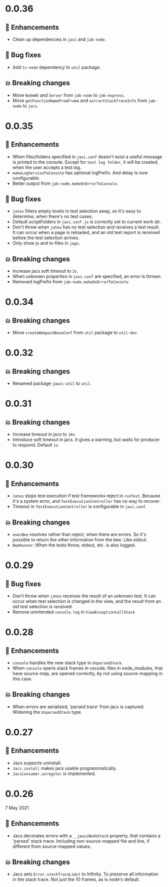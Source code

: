 # 0.0.36

## :tada: Enhancements

- Clean up dependencies in `javi` and `jab-node`.

## :bug: Bug fixes

- Add `ts-node` dependency to `util` package.

## :boom: Breaking changes

- Move `NodeWS` and `Server` from `jab-node` to `jab-express`.
- Move `getFunctionNameFromFrame` and `extractStackTraceInfo` from `jab-node` to
  `jacs`.

# 0.0.35

## :tada: Enhancements

- When files/folders specified in `javi.conf` doesn't exist a useful message is
  printed to the console. Except for `test log folder`, it will be created, when
  the user accepts a test log.
- `makeLogServiceToConsole` has optional logPrefix. And delay is now
  configurable.
- Better output from `jab-node.makeOnErrorToConsole`.

## :bug: Bug fixes

- `jatev` filters empty levels in test selection away, so it's easy to
  determine, when there's no test cases.
- Default scriptFolders in `javi.conf.js` is correctly set to current work dir.
- Don't throw when `jatev` has no test selection and receives a test result. It
  can occur when a page is reloaded, and an old test report is received before
  the test selection arrives.
- Only show js and ts-files in `jago`.

## :boom: Breaking changes

- Increase jacs soft timeout to `3s`.
- When unknown properties in `javi.conf` are specified, an error is thrown.
- Removed logPrefix from `jab-node.makeOnErrorToConsole`

# 0.0.34

## :boom: Breaking changes

- Move `createWebpackBaseConf` from `util` package to `util-dev`

# 0.0.32

## :boom: Breaking changes

- Renamed package `jawis-util` to `util`.

# 0.0.31

## :boom: Breaking changes

- Increase timeout in jacs to `10s`.
- Introduce soft timeout in jacs. It gives a warning, but waits for producer to
  respond. Default `1s`.

# 0.0.30

## :tada: Enhancements

- `Jates` stops test execution if test frameworks reject in `runTest`. Because
  it's a system error, and `TestExecutionController` has no way to recover.
- Timeout in `TestExecutionController` is configurable in `javi.conf`.

## :boom: Breaking changes

- `execBee` resolves rather than reject, when there are errors. So it's possible
  to return the other information from the bee. Like stdout.
- `BeeRunner`: When the tests throw, stdout, etc. is also logged.

# 0.0.29

## :bug: Bug fixes

- Don't throw when `jatev` receives the result of an unknown test. It can occur
  when test selection is changed in the view, and the result from an old test
  selection is received.
- Remove unintended `console.log` in `ViewExceptionCallStack`

# 0.0.28

## :tada: Enhancements

- `console` handles the new stack type in `UnparsedStack`.
- When `console` opens stack frames in vscode, files in node_modules, that have
  source-map, are opened correctly, by not using source-mapping in this case.

## :boom: Breaking changes

- When errors are serialized, 'parsed trace' from jacs is captured. Widening the
  `UnparsedStack` type.

# 0.0.27

## :tada: Enhancements

- Jacs supports uninstall.
- `Jacs.install` makes jacs usable programmatically.
- `JacsConsumer.unregiter` is implemented.

# 0.0.26

7 May 2021

## :tada: Enhancements

- Jacs decorates errors with a `__jawisNodeStack` property, that contains a
  'parsed' stack trace. Including non-source-mapped file and line, if different
  from source-mapped values.

## :boom: Breaking changes

- Jacs sets `Error.stackTraceLimit` to Infinity. To preserve all information in
  the stack trace. Not just the 10 frames, as is node's default.
